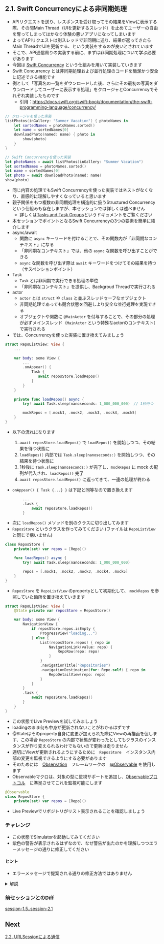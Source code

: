 ## 2.1. Swift Concurrencyによる非同期処理

- APIリクエストを送り、レスポンスを受け取ってその結果をViewに表示する際、その間Main Thread（UIを更新するスレッド）を止めてユーザーの自由を奪ってしまってはかなり体験の悪いアプリになってしまいます
- よってAPIリクエストは別スレッドで非同期に送り、結果が返ってきたらMain ThreadでUIを更新する、という実装をするのが良いとされています
- そこで、API通信周りの実装する前に、まずは非同期処理について学ぶ必要があります
- 今回は [Swift Concurrency](https://docs.swift.org/swift-book/documentation/the-swift-programming-language/concurrency/) という仕組みを用いて実装していきます
- Swift Concurrency とは非同期処理および並行処理のコードを簡潔かつ安全に記述できる機能です
- 例として「写真名の一覧をダウンロードした後、さらにその最初の写真をダウンロードしてユーザーに表示する処理」をクロージャとConcurrencyでそれぞれ実装したものです
   - 引用：https://docs.swift.org/swift-book/documentation/the-swift-programming-language/concurrency/

```swift
// クロージャを使った実装
listPhotos(inGallery: "Summer Vacation") { photoNames in
    let sortedNames = photoNames.sorted()
    let name = sortedNames[0]
    downloadPhoto(named: name) { photo in
        show(photo)
    }
}
```

```swift
// Swift Concurrencyを使った実装
let photoNames = await listPhotos(inGallery: "Summer Vacation")
let sortedNames = photoNames.sorted()
let name = sortedNames[0]
let photo = await downloadPhoto(named: name)
show(photo)
```
- 同じ内容の処理でもSwift Concurrencyを使った実装ではネストがなくなり、直感的に理解しやすくなっていると思います
- 親子関係をもつ複数の非同期処理を構造的に扱うStructured Concurrencyという仕組みも存在しますが、本セッションでは詳しくは述べません
  - 詳しくは[Tasks and Task Groups](https://docs.swift.org/swift-book/documentation/the-swift-programming-language/concurrency#Tasks-and-Task-Groups)というドキュメントをご覧ください
- 本セッションでポイントとなるSwift Concurrencyの3つの要素を簡単に紹介します
- async/await
   - 関数に `async` キーワードを付けることで、その関数内が「非同期なコンテキスト」になる
   - 「非同期なコンテキスト」では、他の `async` な関数を呼び出すことができる
   - `async` な関数を呼び出す際は `await` キーワードをつけてその結果を待つ（サスペンションポイント）
- Task
   - `Task` とは非同期で実行できる処理の単位
   - 「非同期なコンテキスト」を提供し、Backgroud Threadで実行される
- actor
   - `actor` とは `struct` や `class` と並ぶスレッドセーフなオブジェクト
   - 非同期処理であっても競合状態を回避しより安全な並行処理を実現できる
   - オブジェクトや関数に `@MainActor` を付与することで、その部分の処理が必ずメインスレッド（`MainActor` という特殊なactorのコンテキスト）で実行される
- では、Concurrencyを使った実装に置き換えてみましょう

```swift
struct RepoListView: View {
    ...
    
    var body: some View {
        ...
        .onAppear() {
            Task {
               await reposStore.loadRepos()
            }
        }
    }
    
    private func loadRepos() async {        
        try! await Task.sleep(nanoseconds: 1_000_000_000)　// 1秒待つ

        mockRepos = [.mock1, .mock2, .mock3, .mock4, .mock5]
    }
}
```

- 以下の流れになります
    1. `await reposStore.loadRepos()` で `loadRepos()` を開始しつつ、その結果を待つ状態に
    2. `loadRepos()` 内部では `Task.sleep(nanoseconds:)` を開始しつつ、その結果を待つ状態に
    3. 1秒後に `Task.sleep(nanoseconds:)` が完了し、`mockRepos` に mock の配列が代入され、`loadRepos()` 完了
    4. `await reposStore.loadRepos()` に返ってきて、一連の処理が終わる

- `onAppear() { Task {...} }` は下記と同等なので置き換えます

```swift
        ...
        .task {
            await reposStore.loadRepos()
        }
```

- 次に `loadRepos()` メソッドを別のクラスに切り出してみます
- `ReposStore` というクラスを作ってみてください (ファイルは `RepoListView` と同じで構いません)

```swift
class ReposStore {
    private(set) var repos = [Repo]()

    func loadRepos() async {
        try! await Task.sleep(nanoseconds: 1_000_000_000)

        repos = [.mock1, .mock2, .mock3, .mock4, .mock5]
    }
}
```

- `ReposStore` を `RepoListView` のpropertyとして初期化して、 `mockRepos` を参照していた箇所を置き換えていきます

```swift
struct RepoListView: View {
    @State private var reposStore = ReposStore()

    var body: some View {
        NavigationView {
            if reposStore.repos.isEmpty {
                ProgressView("loading...")
            } else {
                List(reposStore.repos) { repo in
                    NavigationLink(value: repo) {
                        RepoRow(repo: repo)
                    }
                }
                .navigationTitle("Repositories")
                .navigationDestination(for: Repo.self) { repo in
                    RepoDetailView(repo: repo)
                }
            }
        }
        .task {
            await reposStore.loadRepos()
        }
    }
}
```
    
- この状態でLive Previewを試してみましょう
- loadingのまま何も中身が更新されないことがわかるはずです
- @Stateはそのproperty自身に変更が加えられた際にViewの再描画を促します、この場合 `ReposStore` の内部で状態が変わったとしてもクラスのインスタンスが作り変えられるわけでもないので更新は走りません
- 適切にViewが更新されるようにするために　`ReposStore`　インスタンス内部の変更を監視できるようにする必要があります
- そのためには　[Observation](https://developer.apple.com/documentation/observation)　フレームワークの　[@Observable](https://developer.apple.com/documentation/observation/observable()) を使用します
- Observableマクロは、対象の型に監視サポートを追加し、[Observableプロトコル](https://developer.apple.com/documentation/observation/observable)　に準拠させてこれを監視可能にします

```swift
@Observable
class ReposStore {
    private(set) var repos = [Repo]()
```
    
- Live Previewでリポジトリがリスト表示されることを確認しましょう

### チャレンジ
- この状態でSimulatorを起動してみてください
- 紫色の警告が表示されるはずなので、なぜ警告が出たのかを理解しつつエラーメッセージの通りに修正してください

#### ヒント
- エラーメッセージで提案される通りの修正方法ではありません

<details>
    <summary>解説</summary>

Simulatorで実行すると、以下のようなエラーが出るはずです

<img width="412" alt="スクリーンショット 2022-04-18 8 51 42" src="https://user-images.githubusercontent.com/17004375/163737497-4502dc70-449b-4cfa-852d-24a8d1894f33.png">

> Publishing changes from background threads is not allowed; make sure to publish values from the main thread (via operators like receive(on:)) on model updates.

iOSアプリでUIを更新する場合、必ずMain Threadから実行する必要があります
@PublishedはViewにbindされることを前提として作られているため、Backgroud Threadから値を更新しようとするとランタイムに上記のような紫色の警告が出て叱ってくれるというわけです

`Task` のクロージャ内はBackgroud Threadで実行さるので、 `repos` もBackgroud Threadで更新されていたんですね

以下のように `ReposStore` に `@MainActor` を指定してあげましょう

```swift
@MainActor
@Observable
class ReposStore　{
    ...
```

これでSimulatorを起動しても紫色の警告が出なくなったことがわかるかと思います

ネットワークとの通信処理はMain ThreadをブロックしないようにBackground Threadで実行されます
通信によって得られた結果をViewに反映させる際に誤ってBackground Threadのまま更新しないように注意しましょう
</details>

### 前セッションとのDiff
[session-1.5..session-2.1](https://github.com/mixigroup/ios-swiftui-training/compare/session-1.5..session-2.1)

## Next
[2.2. URLSessionによる通信](https://github.com/mixigroup/ios-swiftui-training/tree/session-2.2)

